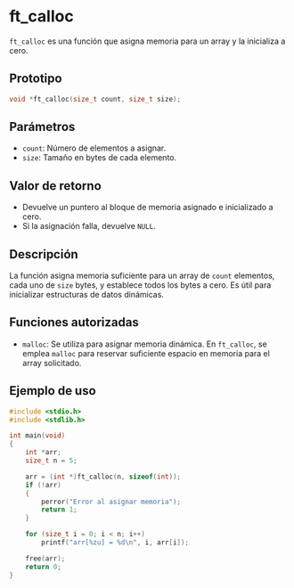 # ft_calloc
`ft_calloc` es una función que asigna memoria para un array y la inicializa a cero.

## Prototipo
```c
void *ft_calloc(size_t count, size_t size);
```

## Parámetros
- `count`: Número de elementos a asignar.
- `size`: Tamaño en bytes de cada elemento.

## Valor de retorno
- Devuelve un puntero al bloque de memoria asignado e inicializado a cero.
- Si la asignación falla, devuelve `NULL`.

## Descripción
La función asigna memoria suficiente para un array de `count` elementos, cada uno de `size` bytes, y establece todos los bytes a cero. Es útil para inicializar estructuras de datos dinámicas.

## Funciones autorizadas
- `malloc`: Se utiliza para asignar memoria dinámica. En `ft_calloc`, se emplea `malloc` para reservar suficiente espacio en memoria para el array solicitado.

## Ejemplo de uso
```c
#include <stdio.h>
#include <stdlib.h>

int main(void)
{
    int *arr;
    size_t n = 5;

    arr = (int *)ft_calloc(n, sizeof(int));
    if (!arr)
    {
        perror("Error al asignar memoria");
        return 1;
    }

    for (size_t i = 0; i < n; i++)
        printf("arr[%zu] = %d\n", i, arr[i]);

    free(arr);
    return 0;
}
```